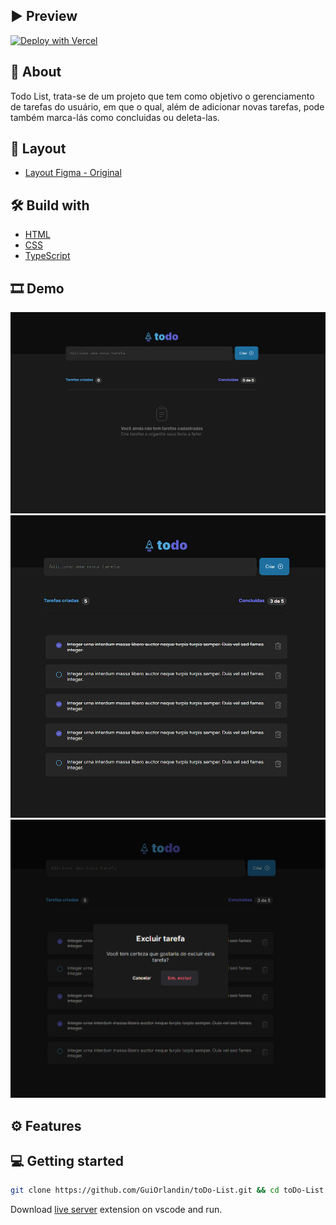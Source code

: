 </div>

## ▶ Preview

[![Deploy with Vercel](https://vercel.com/button)](https://to-do-list-six-psi.vercel.app/)

## 📃 About

Todo List, trata-se de um projeto que tem como objetivo o gerenciamento de tarefas do usuário, em que o qual, além de adicionar novas tarefas, pode também marca-lás como concluidas ou deleta-las.

## 🎨 Layout

- [Layout Figma - Original](https://www.figma.com/file/Mw55m5AwkLzwjSthKDD4YK/ToDo-List-(Copy)?node-id=43%3A88&t=h1lWXaQAJbvtZ1QY-0)

## 🛠 Build with

- [HTML]()
- [CSS]()
- [TypeScript]()

## 🎞 Demo

<img src="src/assets/demo1.png">
<img src="src/assets/demo2.png">
<img src="src/assets/demo3.png">

## ⚙ Features


## 💻 Getting started

```sh
git clone https://github.com/GuiOrlandin/toDo-List.git && cd toDo-List
```

Download [live server](https://marketplace.visualstudio.com/items?itemName=ritwickdey.LiveServer) extension on vscode and run.